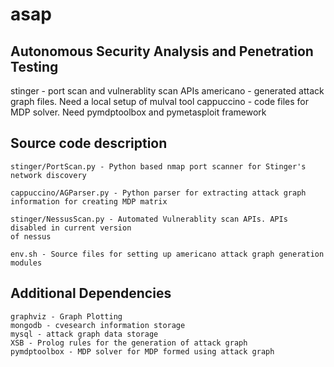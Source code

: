 # asap
## Autonomous Security Analysis and Penetration Testing
stinger - port scan and vulnerablity scan APIs 
americano - generated attack graph files. Need a local setup of mulval tool
cappuccino - code files for MDP solver. Need pymdptoolbox and pymetasploit framework

## Source code description
```
stinger/PortScan.py - Python based nmap port scanner for Stinger's network discovery
   
cappuccino/AGParser.py - Python parser for extracting attack graph information for creating MDP matrix

stinger/NessusScan.py - Automated Vulnerablity scan APIs. APIs disabled in current version 
of nessus

env.sh - Source files for setting up americano attack graph generation modules
```           

## Additional Dependencies
```
graphviz - Graph Plotting
mongodb - cvesearch information storage
mysql - attack graph data storage
XSB - Prolog rules for the generation of attack graph
pymdptoolbox - MDP solver for MDP formed using attack graph
```

